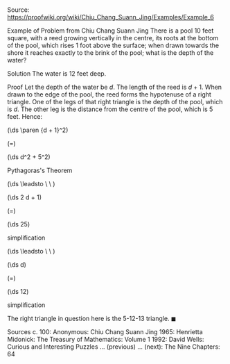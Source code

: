 # 

Source: https://proofwiki.org/wiki/Chiu_Chang_Suann_Jing/Examples/Example_6



Example of Problem from Chiu Chang Suann Jing
There is a pool $10$ feet square, with a reed growing vertically in the centre,
its roots at the bottom of the pool, which rises $1$ foot above the surface;
when drawn towards the shore it reaches exactly to the brink of the pool;
what is the depth of the water?


Solution
The water is $12$ feet deep.


Proof
Let the depth of the water be $d$.
The length of the reed is $d + 1$.
When drawn to the edge of the pool, the reed forms the hypotenuse  of a right triangle.
One of the legs of that right triangle is the depth of the pool, which is $d$.
The other leg is the distance from the centre of the pool, which is $5$ feet.
Hence:














\(\ds \paren {d + 1}^2\)

\(=\)







\(\ds d^2 + 5^2\)





Pythagoras's Theorem








\(\ds \leadsto \ \ \)





\(\ds 2 d + 1\)

\(=\)







\(\ds 25\)





simplification








\(\ds \leadsto \ \ \)





\(\ds d\)

\(=\)







\(\ds 12\)





simplification




The right triangle in question here is the $\text{5-12-13}$ triangle.
$\blacksquare$


Sources
c. 100: Anonymous: Chiu Chang Suann Jing
1965: Henrietta Midonick: The Treasury of Mathematics: Volume $\text { 1 }$
1992: David Wells: Curious and Interesting Puzzles ... (previous) ... (next): The Nine Chapters: $64$




